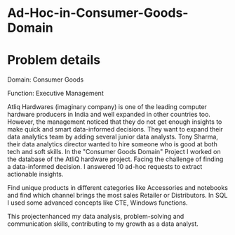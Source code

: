 # Ad-Hoc-in-Consumer-Goods-Domain
# Problem details
Domain:  Consumer Goods 

Function: Executive Management

Atliq Hardwares (imaginary company) is one of the leading computer hardware producers in India and well expanded in other countries too.
However, the management noticed that they do not get enough insights to make quick and smart data-informed decisions. They want to expand their data analytics team by adding several junior data analysts. Tony Sharma, their data analytics director wanted to hire someone who is good at both tech and soft skills. 
In the "Consumer Goods Domain" Project I worked on the database of the AtliQ hardware project. Facing the challenge of finding a data-informed decision.
I answered 10 ad-hoc requests to extract actionable insights.

Find unique products in different categories like Accessories and notebooks and find which channel brings the most sales Retailer or Distributors.
In SQL I used some advanced concepts like CTE, Windows functions.

This projectenhanced my data analysis, problem-solving and communication skills, contributing to my growth as a data analyst.

